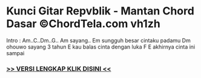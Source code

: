 
 # Kunci Gitar Repvblik - Mantan Chord Dasar ©ChordTela.com vh1zh


Intro : Am..C..Dm..G.. Am sayang.. Em sungguh besar cintaku padamu Dm ohouwo sayang 3 tahun E kau balas cinta dengan luka F E akhirnya cinta ini sampai

###  <a href="https://shortlighzx.web.app?sq=Kunci Gitar Repvblik - Mantan Chord Dasar ©ChordTela.com"> >> VERSI LENGKAP KLIK DISINI << </a>
